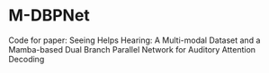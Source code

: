 # M-DBPNet
Code for paper: Seeing Helps Hearing: A Multi-modal Dataset and a Mamba-based Dual Branch Parallel Network for Auditory Attention Decoding
